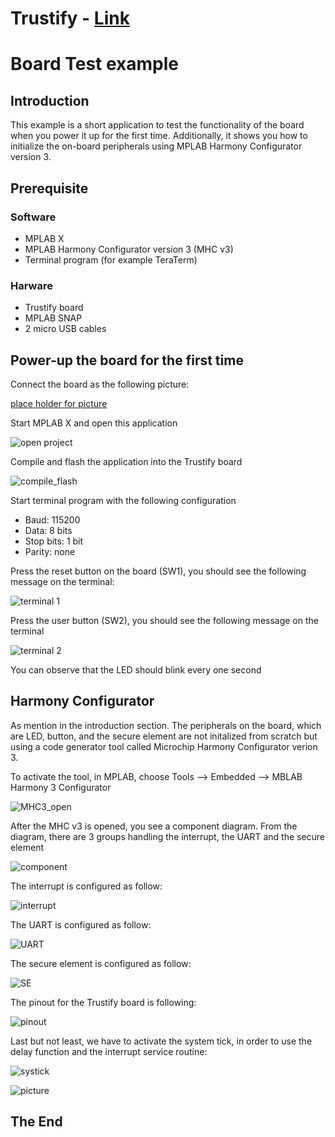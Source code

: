 **Trustify** - [Link](https://)
====================================================

# Board Test example

## Introduction
This example is a short application to test the functionality of the board when you power it up for the first time. Additionally, it shows you how to initialize the on-board peripherals using MPLAB Harmony Configurator version 3.

## Prerequisite

### Software
* MPLAB X
* MPLAB Harmony Configurator version 3 (MHC v3)
* Terminal program (for example TeraTerm)
   
### Harware
* Trustify board
* MPLAB SNAP
* 2 micro USB cables

## Power-up the board for the first time

Connect the board as the following picture:

[place holder for picture](link)

Start MPLAB X and open this application

![open project](/images/open_project.png?raw=true)

Compile and flash the application into the Trustify board

![compile_flash](/images/compile_flash.png?raw=true)

Start terminal program with the following configuration

* Baud: 115200
* Data: 8 bits
* Stop bits: 1 bit
* Parity: none 

Press the reset button on the board (SW1), you should see the following message on the terminal:

![terminal 1](/images/terminal_1.png?raw=true)

Press the user button (SW2), you should see the following message on the terminal

![terminal 2](/images/terminal_2.png?raw=true)

You can observe that the LED should blink every one second

## Harmony Configurator

As mention in the introduction section. The peripherals on the board, which are LED, button, and the secure element are not initalized from scratch but using a code generator tool called Microchip Harmony Configurator verion 3.

To activate the tool, in MPLAB, choose Tools --> Embedded --> MBLAB Harmony 3 Configurator  

![MHC3_open](/images/MHC3_open.png)


After the MHC v3 is opened, you see a component diagram. From the diagram, there are 3 groups handling the interrupt, the UART and the secure element

![component](/images/component.png)


The interrupt is configured as follow:

![interrupt](/images/interrupt.png)

The UART is configured as follow:

![UART](/images/UART.png)

The secure element is configured as follow:

![SE](/images/SE.png)

The pinout for the Trustify board is following:

![pinout](/images/pinout.png)

Last but not least, we have to activate the system tick, in order to use the delay function and the interrupt service routine:

![systick](/images/systick.png)

![picture](/images/sys_interrupt.png)

## The End